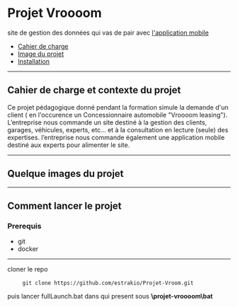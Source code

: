 # Projet Vroooom
site de gestion des données qui vas de pair avec <a href="https://github.com/estrakio/app-Vroooom">l'application mobile</a>

- <a href="#cahier"> Cahier de charge</a>
- <a href="#image"> Image du projet</a>
- <a href="#install">Installation</a>
***

## Cahier de charge et contexte du projet <a id="cahier"></a>

Ce projet pédagogique donné pendant la formation simule la demande d'un client ( en l'occurence un Concessionnaire automobile "Vroooom leasing"). 
<br>
L’entreprise nous commande un site destiné à la gestion des clients, garages, véhicules, experts, etc… et à la consultation en lecture (seule) des expertises.
l’entreprise nous commande également une application mobile destiné aux experts pour alimenter le site.


***

## Quelque images du projet <a id="image"></a> 


<!-- ![alt text](https://github.com/ratataque/Le_miel_et_les_abeilles/blob/main/images_git/miel.gif?raw=true)
![alt text](https://github.com/ratataque/Le_miel_et_les_abeilles/blob/main/images_git/mcd.png?raw=true)
![alt text](https://github.com/ratataque/Le_miel_et_les_abeilles/blob/main/images_git/miel.png?raw=true)
![alt text](https://github.com/ratataque/Le_miel_et_les_abeilles/blob/main/images_git/liste_miel.png?raw=true)
![alt text](https://github.com/ratataque/Le_miel_et_les_abeilles/blob/main/images_git/miel_mobile.gif?raw=true) -->

***

## Comment lancer le projet <a id="install"></a>

### Prerequis
- git
- docker

***

cloner le repo
<pre>
    <code>git clone https://github.com/estrakio/Projet-Vroom.git</code>
</pre>
puis lancer fullLaunch.bat dans qui present sous **\projet-vroooom\bat**
